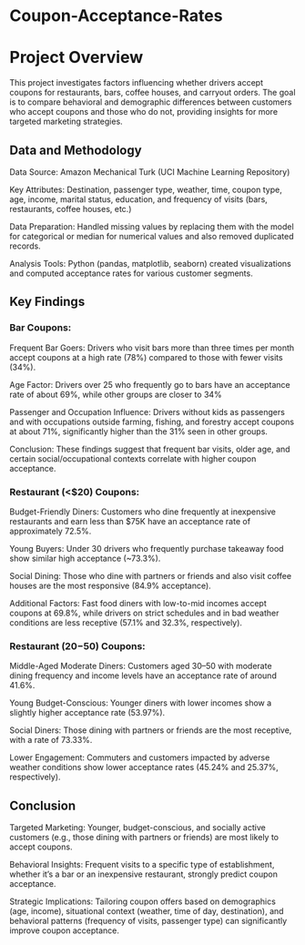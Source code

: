 # Coupon-Acceptance-Rates

# **Project Overview**
This project investigates factors influencing whether drivers accept coupons for restaurants, bars, coffee houses, and carryout orders. The goal is to compare behavioral and demographic differences between customers who accept coupons and those who do not, providing insights for more targeted marketing strategies.

## **Data and Methodology**
Data Source: Amazon Mechanical Turk (UCI Machine Learning Repository)

Key Attributes: Destination, passenger type, weather, time, coupon type, age, income, marital status, education, and frequency of visits (bars, restaurants, coffee houses, etc.)

Data Preparation: Handled missing values by replacing them with the model for categorical or median for numerical values and also removed duplicated records.

Analysis Tools: Python (pandas, matplotlib, seaborn) created visualizations and computed acceptance rates for various customer segments.

## **Key Findings**
### **Bar Coupons:**
Frequent Bar Goers: Drivers who visit bars more than three times per month accept coupons at a high rate (78%) compared to those with fewer visits (34%).

Age Factor: Drivers over 25 who frequently go to bars have an acceptance rate of about 69%, while other groups are closer to 34%

Passenger and Occupation Influence: Drivers without kids as passengers and with occupations outside farming, fishing, and forestry accept coupons at about 71%, significantly higher than the 31% seen in other groups.

Conclusion: These findings suggest that frequent bar visits, older age, and certain social/occupational contexts correlate with higher coupon acceptance.

 

### **Restaurant (<$20) Coupons:**
Budget-Friendly Diners: Customers who dine frequently at inexpensive restaurants and earn less than $75K have an acceptance rate of approximately 72.5%.

Young Buyers: Under 30 drivers who frequently purchase takeaway food show similar high acceptance (~73.3%).

Social Dining: Those who dine with partners or friends and also visit coffee houses are the most responsive (84.9% acceptance).

Additional Factors: Fast food diners with low-to-mid incomes accept coupons at 69.8%, while drivers on strict schedules and in bad weather conditions are less receptive (57.1% and 32.3%, respectively).

 

### **Restaurant ($20-$50) Coupons:**
Middle-Aged Moderate Diners: Customers aged 30–50 with moderate dining frequency and income levels have an acceptance rate of around 41.6%.

Young Budget-Conscious: Younger diners with lower incomes show a slightly higher acceptance rate (53.97%).

Social Diners: Those dining with partners or friends are the most receptive, with a rate of 73.33%.

Lower Engagement: Commuters and customers impacted by adverse weather conditions show lower acceptance rates (45.24% and 25.37%, respectively).

## **Conclusion**
Targeted Marketing: Younger, budget-conscious, and socially active customers (e.g., those dining with partners or friends) are most likely to accept coupons.

Behavioral Insights: Frequent visits to a specific type of establishment, whether it’s a bar or an inexpensive restaurant, strongly predict coupon acceptance.

Strategic Implications: Tailoring coupon offers based on demographics (age, income), situational context (weather, time of day, destination), and behavioral patterns (frequency of visits, passenger type) can significantly improve coupon acceptance.


